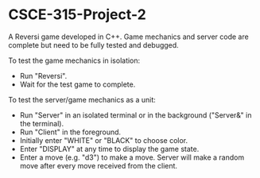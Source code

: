 CSCE-315-Project-2
==================

A Reversi game developed in C++. Game mechanics and server code are complete but need to be fully tested and debugged.

To test the game mechanics in isolation:
* Run "Reversi".
* Wait for the test game to complete.

To test the server/game mechanics as a unit:
* Run "Server" in an isolated terminal or in the background ("Server&" in the terminal).
* Run "Client" in the foreground.
* Initially enter "WHITE" or "BLACK" to choose color.
* Enter "DISPLAY" at any time to display the game state.
* Enter a move (e.g. "d3") to make a move. Server will make a random move after every move received from the client.
